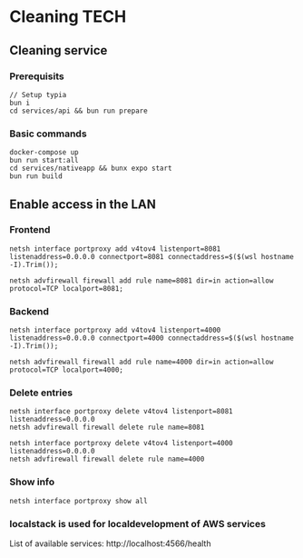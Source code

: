 # Cleaning TECH

## Cleaning service

### Prerequisits

```
// Setup typia
bun i
cd services/api && bun run prepare
```

### Basic commands

```
docker-compose up
bun run start:all
cd services/nativeapp && bunx expo start
bun run build
```

## Enable access in the LAN

### Frontend

```
netsh interface portproxy add v4tov4 listenport=8081 listenaddress=0.0.0.0 connectport=8081 connectaddress=$($(wsl hostname -I).Trim());
```

```
netsh advfirewall firewall add rule name=8081 dir=in action=allow protocol=TCP localport=8081;
```

### Backend

```
netsh interface portproxy add v4tov4 listenport=4000 listenaddress=0.0.0.0 connectport=4000 connectaddress=$($(wsl hostname -I).Trim());
```

```
netsh advfirewall firewall add rule name=4000 dir=in action=allow protocol=TCP localport=4000;
```

### Delete entries

```
netsh interface portproxy delete v4tov4 listenport=8081 listenaddress=0.0.0.0
netsh advfirewall firewall delete rule name=8081

netsh interface portproxy delete v4tov4 listenport=4000 listenaddress=0.0.0.0
netsh advfirewall firewall delete rule name=4000
```

### Show info

```
netsh interface portproxy show all
```

### localstack is used for localdevelopment of AWS services

List of available services: http://localhost:4566/health
